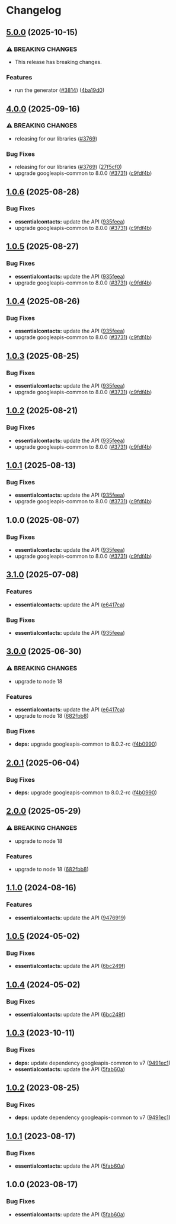 # Changelog

## [5.0.0](https://github.com/googleapis/google-api-nodejs-client/compare/essentialcontacts-v4.0.0...essentialcontacts-v5.0.0) (2025-10-15)


### ⚠ BREAKING CHANGES

* This release has breaking changes.

### Features

* run the generator ([#3814](https://github.com/googleapis/google-api-nodejs-client/issues/3814)) ([4ba19d0](https://github.com/googleapis/google-api-nodejs-client/commit/4ba19d068b2b8deb28d773ebc6a3418f5e4a7162))

## [4.0.0](https://github.com/googleapis/google-api-nodejs-client/compare/essentialcontacts-v3.1.0...essentialcontacts-v4.0.0) (2025-09-16)


### ⚠ BREAKING CHANGES

* releasing for our libraries ([#3769](https://github.com/googleapis/google-api-nodejs-client/issues/3769))

### Bug Fixes

* releasing for our libraries ([#3769](https://github.com/googleapis/google-api-nodejs-client/issues/3769)) ([27f5cf0](https://github.com/googleapis/google-api-nodejs-client/commit/27f5cf0a0190a5e8e8bf970f7a7cf77c409f093e))
* upgrade googleapis-common to 8.0.0  ([#3731](https://github.com/googleapis/google-api-nodejs-client/issues/3731)) ([c9fdf4b](https://github.com/googleapis/google-api-nodejs-client/commit/c9fdf4b34d6c9bcf608eee35dd281d4680be9797))

## [1.0.6](https://github.com/googleapis/google-api-nodejs-client/compare/essentialcontacts-v1.0.5...essentialcontacts-v1.0.6) (2025-08-28)


### Bug Fixes

* **essentialcontacts:** update the API ([935feea](https://github.com/googleapis/google-api-nodejs-client/commit/935feeab770ff25eba88521e534701fde2238d1d))
* upgrade googleapis-common to 8.0.0  ([#3731](https://github.com/googleapis/google-api-nodejs-client/issues/3731)) ([c9fdf4b](https://github.com/googleapis/google-api-nodejs-client/commit/c9fdf4b34d6c9bcf608eee35dd281d4680be9797))

## [1.0.5](https://github.com/googleapis/google-api-nodejs-client/compare/essentialcontacts-v1.0.4...essentialcontacts-v1.0.5) (2025-08-27)


### Bug Fixes

* **essentialcontacts:** update the API ([935feea](https://github.com/googleapis/google-api-nodejs-client/commit/935feeab770ff25eba88521e534701fde2238d1d))
* upgrade googleapis-common to 8.0.0  ([#3731](https://github.com/googleapis/google-api-nodejs-client/issues/3731)) ([c9fdf4b](https://github.com/googleapis/google-api-nodejs-client/commit/c9fdf4b34d6c9bcf608eee35dd281d4680be9797))

## [1.0.4](https://github.com/googleapis/google-api-nodejs-client/compare/essentialcontacts-v1.0.3...essentialcontacts-v1.0.4) (2025-08-26)


### Bug Fixes

* **essentialcontacts:** update the API ([935feea](https://github.com/googleapis/google-api-nodejs-client/commit/935feeab770ff25eba88521e534701fde2238d1d))
* upgrade googleapis-common to 8.0.0  ([#3731](https://github.com/googleapis/google-api-nodejs-client/issues/3731)) ([c9fdf4b](https://github.com/googleapis/google-api-nodejs-client/commit/c9fdf4b34d6c9bcf608eee35dd281d4680be9797))

## [1.0.3](https://github.com/googleapis/google-api-nodejs-client/compare/essentialcontacts-v1.0.2...essentialcontacts-v1.0.3) (2025-08-25)


### Bug Fixes

* **essentialcontacts:** update the API ([935feea](https://github.com/googleapis/google-api-nodejs-client/commit/935feeab770ff25eba88521e534701fde2238d1d))
* upgrade googleapis-common to 8.0.0  ([#3731](https://github.com/googleapis/google-api-nodejs-client/issues/3731)) ([c9fdf4b](https://github.com/googleapis/google-api-nodejs-client/commit/c9fdf4b34d6c9bcf608eee35dd281d4680be9797))

## [1.0.2](https://github.com/googleapis/google-api-nodejs-client/compare/essentialcontacts-v1.0.1...essentialcontacts-v1.0.2) (2025-08-21)


### Bug Fixes

* **essentialcontacts:** update the API ([935feea](https://github.com/googleapis/google-api-nodejs-client/commit/935feeab770ff25eba88521e534701fde2238d1d))
* upgrade googleapis-common to 8.0.0  ([#3731](https://github.com/googleapis/google-api-nodejs-client/issues/3731)) ([c9fdf4b](https://github.com/googleapis/google-api-nodejs-client/commit/c9fdf4b34d6c9bcf608eee35dd281d4680be9797))

## [1.0.1](https://github.com/googleapis/google-api-nodejs-client/compare/essentialcontacts-v1.0.0...essentialcontacts-v1.0.1) (2025-08-13)


### Bug Fixes

* **essentialcontacts:** update the API ([935feea](https://github.com/googleapis/google-api-nodejs-client/commit/935feeab770ff25eba88521e534701fde2238d1d))
* upgrade googleapis-common to 8.0.0  ([#3731](https://github.com/googleapis/google-api-nodejs-client/issues/3731)) ([c9fdf4b](https://github.com/googleapis/google-api-nodejs-client/commit/c9fdf4b34d6c9bcf608eee35dd281d4680be9797))

## 1.0.0 (2025-08-07)


### Bug Fixes

* **essentialcontacts:** update the API ([935feea](https://github.com/googleapis/google-api-nodejs-client/commit/935feeab770ff25eba88521e534701fde2238d1d))
* upgrade googleapis-common to 8.0.0  ([#3731](https://github.com/googleapis/google-api-nodejs-client/issues/3731)) ([c9fdf4b](https://github.com/googleapis/google-api-nodejs-client/commit/c9fdf4b34d6c9bcf608eee35dd281d4680be9797))

## [3.1.0](https://github.com/googleapis/google-api-nodejs-client/compare/essentialcontacts-v3.0.0...essentialcontacts-v3.1.0) (2025-07-08)


### Features

* **essentialcontacts:** update the API ([e6417ca](https://github.com/googleapis/google-api-nodejs-client/commit/e6417ca1aa416cd8947a572dbeb03a42a124c48a))


### Bug Fixes

* **essentialcontacts:** update the API ([935feea](https://github.com/googleapis/google-api-nodejs-client/commit/935feeab770ff25eba88521e534701fde2238d1d))

## [3.0.0](https://github.com/googleapis/google-api-nodejs-client/compare/essentialcontacts-v2.0.1...essentialcontacts-v3.0.0) (2025-06-30)


### ⚠ BREAKING CHANGES

* upgrade to node 18

### Features

* **essentialcontacts:** update the API ([e6417ca](https://github.com/googleapis/google-api-nodejs-client/commit/e6417ca1aa416cd8947a572dbeb03a42a124c48a))
* upgrade to node 18 ([682fbb8](https://github.com/googleapis/google-api-nodejs-client/commit/682fbb869189ae92b3e9a194d37d0548af0c1f92))


### Bug Fixes

* **deps:** upgrade googleapis-common to 8.0.2-rc ([f4b0990](https://github.com/googleapis/google-api-nodejs-client/commit/f4b099071040cfbcfe4a2e7d487d45ee93b369e0))

## [2.0.1](https://github.com/googleapis/google-api-nodejs-client/compare/essentialcontacts-v2.0.0...essentialcontacts-v2.0.1) (2025-06-04)


### Bug Fixes

* **deps:** upgrade googleapis-common to 8.0.2-rc ([f4b0990](https://github.com/googleapis/google-api-nodejs-client/commit/f4b099071040cfbcfe4a2e7d487d45ee93b369e0))

## [2.0.0](https://github.com/googleapis/google-api-nodejs-client/compare/essentialcontacts-v1.1.0...essentialcontacts-v2.0.0) (2025-05-29)


### ⚠ BREAKING CHANGES

* upgrade to node 18

### Features

* upgrade to node 18 ([682fbb8](https://github.com/googleapis/google-api-nodejs-client/commit/682fbb869189ae92b3e9a194d37d0548af0c1f92))

## [1.1.0](https://github.com/googleapis/google-api-nodejs-client/compare/essentialcontacts-v1.0.5...essentialcontacts-v1.1.0) (2024-08-16)


### Features

* **essentialcontacts:** update the API ([9476919](https://github.com/googleapis/google-api-nodejs-client/commit/947691945917b1b50ddd91ac1c018da148dcdf0c))

## [1.0.5](https://github.com/googleapis/google-api-nodejs-client/compare/essentialcontacts-v1.0.4...essentialcontacts-v1.0.5) (2024-05-02)


### Bug Fixes

* **essentialcontacts:** update the API ([6bc249f](https://github.com/googleapis/google-api-nodejs-client/commit/6bc249f5d12c4975f3569ad735fe6b14875960a7))

## [1.0.4](https://github.com/googleapis/google-api-nodejs-client/compare/essentialcontacts-v1.0.3...essentialcontacts-v1.0.4) (2024-05-02)


### Bug Fixes

* **essentialcontacts:** update the API ([6bc249f](https://github.com/googleapis/google-api-nodejs-client/commit/6bc249f5d12c4975f3569ad735fe6b14875960a7))

## [1.0.3](https://github.com/googleapis/google-api-nodejs-client/compare/essentialcontacts-v1.0.2...essentialcontacts-v1.0.3) (2023-10-11)


### Bug Fixes

* **deps:** update dependency googleapis-common to v7 ([9491ec1](https://github.com/googleapis/google-api-nodejs-client/commit/9491ec1cdc3c413e7d73edcfcd59cf5c28a7c855))
* **essentialcontacts:** update the API ([5fab60a](https://github.com/googleapis/google-api-nodejs-client/commit/5fab60a96121f11bc0214b6c2e863e82021f2397))

## [1.0.2](https://github.com/googleapis/google-api-nodejs-client/compare/essentialcontacts-v1.0.1...essentialcontacts-v1.0.2) (2023-08-25)


### Bug Fixes

* **deps:** update dependency googleapis-common to v7 ([9491ec1](https://github.com/googleapis/google-api-nodejs-client/commit/9491ec1cdc3c413e7d73edcfcd59cf5c28a7c855))

## [1.0.1](https://github.com/googleapis/google-api-nodejs-client/compare/essentialcontacts-v1.0.0...essentialcontacts-v1.0.1) (2023-08-17)


### Bug Fixes

* **essentialcontacts:** update the API ([5fab60a](https://github.com/googleapis/google-api-nodejs-client/commit/5fab60a96121f11bc0214b6c2e863e82021f2397))

## 1.0.0 (2023-08-17)


### Bug Fixes

* **essentialcontacts:** update the API ([5fab60a](https://github.com/googleapis/google-api-nodejs-client/commit/5fab60a96121f11bc0214b6c2e863e82021f2397))
